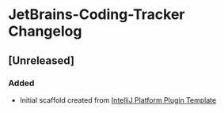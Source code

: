 <!-- Keep a Changelog guide -> https://keepachangelog.com -->

# JetBrains-Coding-Tracker Changelog

## [Unreleased]
### Added
- Initial scaffold created from [IntelliJ Platform Plugin Template](https://github.com/JetBrains/intellij-platform-plugin-template)
